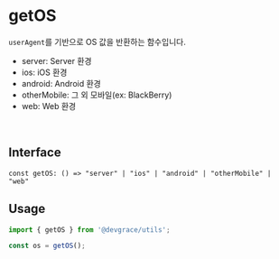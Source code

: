 # getOS

`userAgent`를 기반으로 OS 값을 반환하는 함수입니다.

- server: Server 환경
- ios: iOS 환경
- android: Android 환경
- otherMobile: 그 외 모바일(ex: BlackBerry)
- web: Web 환경

<br />

## Interface
```tsx
const getOS: () => "server" | "ios" | "android" | "otherMobile" | "web"
```

## Usage
```ts
import { getOS } from '@devgrace/utils';

const os = getOS();
```